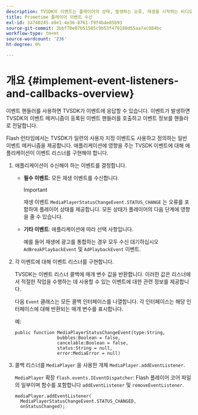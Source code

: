 ```yaml
---
description: TVSDK의 이벤트는 플레이어의 상태, 발생하는 오류, 재생을 시작하는 비디오와 같이 요청한 작업의 완료 또는 광고 완료와 같이 묵시적으로 발생하는 작업을 나타냅니다.
title: Primetime 플레이어 이벤트 수신
exl-id: 3a740245-a9e1-4e36-8761-f9f4b4e85b93
source-git-commit: 3bbf70e07b51585c9b53f470180d55aa7ac084bc
workflow-type: tm+mt
source-wordcount: '236'
ht-degree: 0%

---
```


# 개요 {#implement-event-listeners-and-callbacks-overview}

이벤트 핸들러를 사용하면 TVSDK가 이벤트에 응답할 수 있습니다. 이벤트가 발생하면 TVSDK의 이벤트 메커니즘이 등록된 이벤트 핸들러를 호출하고 이벤트 정보를 핸들러로 전달합니다.

Flash 런타임에서는 TVSDK가 일련의 사용자 지정 이벤트도 사용하고 정의하는 일반 이벤트 메커니즘을 제공합니다. 애플리케이션에 영향을 주는 TVSDK 이벤트에 대해 애플리케이션이 이벤트 리스너를 구현해야 합니다.

1. 애플리케이션이 수신해야 하는 이벤트를 결정합니다.

   * **필수 이벤트**: 모든 재생 이벤트를 수신합니다.

      >[!IMPORTANT]
      >
      >재생 이벤트 `MediaPlayerStatusChangeEvent.STATUS_CHANGE` 는 오류를 포함하여 플레이어 상태를 제공합니다. 모든 상태가 플레이어의 다음 단계에 영향을 줄 수 있습니다.

   * **기타 이벤트**: 애플리케이션에 따라 선택 사항입니다.

      예를 들어 재생에 광고를 통합하는 경우 모두 수신 대기하십시오 `AdBreakPlaybackEvent` 및 `AdPlaybackEvent` 이벤트.

1. 각 이벤트에 대해 이벤트 리스너를 구현합니다.

   TVSDK는 이벤트 리스너 콜백에 매개 변수 값을 반환합니다. 이러한 값은 리스너에서 적절한 작업을 수행하는 데 사용할 수 있는 이벤트에 대한 관련 정보를 제공합니다.

   다음 `Event` 클래스는 모든 콜백 인터페이스를 나열합니다. 각 인터페이스는 해당 인터페이스에 대해 반환되는 매개 변수를 표시합니다.

   예:

   ```
   public function MediaPlayerStatusChangeEvent(type:String,  
                   bubbles:Boolean = false,  
                   cancelable:Boolean = false,  
                   status:String = null,  
                   error:MediaError = null) 
   ```

1. 콜백 리스너를 `MediaPlayer` 을 사용한 개체 `MediaPlayer.addEventListener`.

   `MediaPlayer` 확장 `flash.events.IEventDispatcher`: Flash 플레이어 코어 파일의 일부이며 함수를 포함합니다 `addEventListener` 및 `removeEventListener`.

   ```
   mediaPlayer.addEventListener( 
     MediaPlayerStatusChangeEvent.STATUS_CHANGED,  
     onStatusChanged);
   ```
